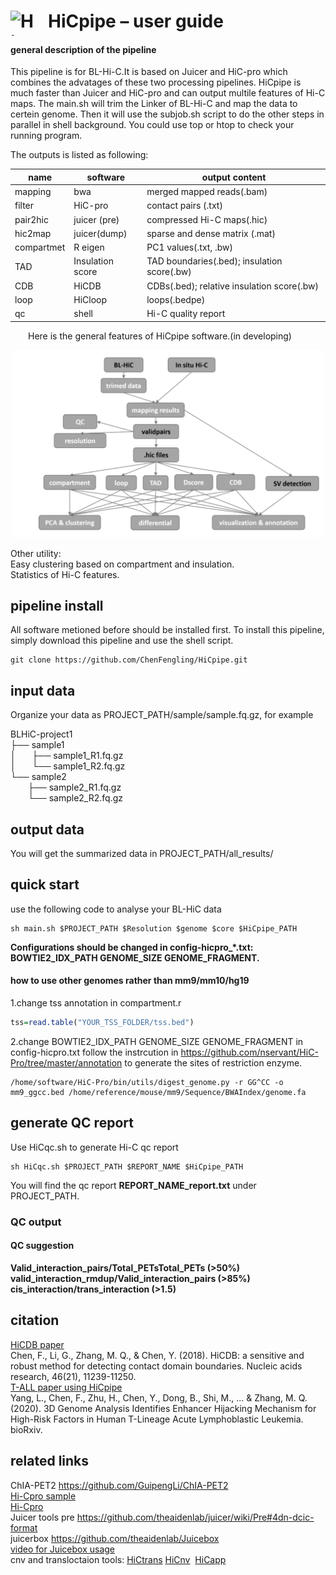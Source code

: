 <h1><img src="https://github.com/ChenFengling/HiCpipe/raw/master/images/HiCpipe.png" alt="HiCpipe Logo" style="float:left; margin-right:20px;" width="40" height="40"/>HiCpipe – user guide</h1>

#### general description of the pipeline
This pipeline is for BL-Hi-C.It is based on Juicer and HiC-pro which combines the advatages of these two processing pipelines. HiCpipe is much faster than Juicer and HiC-pro and can output multile features of Hi-C maps. The main.sh will trim the Linker of BL-Hi-C and map the data to certein genome. Then it will use the subjob.sh script to do the other steps in parallel in shell background. You could use top or htop to check your running program. 

The outputs is listed as following:  


| name | software | output content   |
| ------------ |--------------- | -----|
| mapping | bwa   | merged mapped reads(.bam) |
| filter | HiC-pro | contact pairs (.txt) |
| pair2hic | juicer (pre) | compressed Hi-C maps(.hic) |
| hic2map | juicer(dump) | sparse and dense matrix (.mat) |
| compartmet | R eigen | PC1 values(.txt, .bw) |
| TAD | Insulation score | TAD boundaries(.bed); insulation score(.bw) |
| CDB | HiCDB | CDBs(.bed); relative insulation score(.bw) |
| loop | HiCloop | loops(.bedpe) |
| qc | shell | Hi-C quality report |

&emsp;&emsp;Here is the general features of HiCpipe software.(in developing)  
<div align=center><img width="500" height="300" src="https://github.com/ChenFengling/HiCpipe/blob/master/HiCpipe.png"/></div>

Other utility:  
Easy clustering based on compartment and insulation.  
Statistics of Hi-C features.

## pipeline install 
All software metioned before should be installed first.
To install this pipeline, simply download this pipeline and use the shell script.
```shell
git clone https://github.com/ChenFengling/HiCpipe.git
```



## input data  
Organize your data as PROJECT_PATH/sample/sample.fq.gz, for example    

BLHiC-project1  
├── sample1         
│ &ensp;&ensp;  ├── sample1_R1.fq.gz  
│ &ensp;&ensp;  └── sample1_R2.fq.gz  
└── sample2  
&ensp;&ensp;&ensp;&ensp;├── sample2_R1.fq.gz                         
&ensp;&ensp;&ensp;&ensp;└── sample2_R2.fq.gz     

## output data
You will get the summarized data in PROJECT_PATH/all_results/

## quick start 
use the following code to analyse your BL-HiC data
```shell
sh main.sh $PROJECT_PATH $Resolution $genome $core $HiCpipe_PATH
```
**Configurations should be changed in config-hicpro_*.txt: BOWTIE2_IDX_PATH GENOME_SIZE  GENOME_FRAGMENT.**


#### how to use other genomes rather than mm9/mm10/hg19
1.change tss annotation in compartment.r
```R
tss=read.table("YOUR_TSS_FOLDER/tss.bed")
```
2.change BOWTIE2_IDX_PATH GENOME_SIZE  GENOME_FRAGMENT in config-hicpro.txt
follow the instrcution in https://github.com/nservant/HiC-Pro/tree/master/annotation to generate the sites of restriction enzyme.
```shell
/home/software/HiC-Pro/bin/utils/digest_genome.py -r GG^CC -o mm9_ggcc.bed /home/reference/mouse/mm9/Sequence/BWAIndex/genome.fa
```

## generate QC report
Use HiCqc.sh to generate Hi-C qc report
```shell 
sh HiCqc.sh $PROJECT_PATH $REPORT_NAME $HiCpipe_PATH
``` 
You will find the qc report **REPORT_NAME_report.txt** under PROJECT_PATH.

### QC output
#### QC suggestion
**Valid_interaction_pairs/Total_PETsTotal_PETs (>50%)**  
**valid_interaction_rmdup/Valid_interaction_pairs (>85%)**  
**cis_interaction/trans_interaction (>1.5)**  

## citation
[HiCDB paper](https://academic.oup.com/nar/article/46/21/11239/5090284)  
Chen, F., Li, G., Zhang, M. Q., & Chen, Y. (2018). HiCDB: a sensitive and robust method for detecting contact domain boundaries. Nucleic acids research, 46(21), 11239-11250.  
[T-ALL paper using HiCpipe](https://www.biorxiv.org/content/10.1101/2020.03.11.988279v1)  
Yang, L., Chen, F., Zhu, H., Chen, Y., Dong, B., Shi, M., ... & Zhang, M. Q. (2020). 3D Genome Analysis Identifies Enhancer Hijacking Mechanism for High-Risk Factors in Human T-Lineage Acute Lymphoblastic Leukemia. bioRxiv.  

## related links
ChIA-PET2 https://github.com/GuipengLi/ChIA-PET2  
[Hi-Cpro sample](https://zerkalo.curie.fr/partage/HiC-Pro/HiCPro_results/HiC_Pro_v2.7.4_test_data/)  
[Hi-Cpro](https://github.com/nservant/HiC-Pro)  
Juicer tools pre https://github.com/theaidenlab/juicer/wiki/Pre#4dn-dcic-format  
juicerbox https://github.com/theaidenlab/Juicebox  
[video for Juicebox usage](https://www.youtube.com/watch?feature=player_embedded&v=xjNXyeUSfZM)  
cnv and transloctaion tools: [HiCtrans](https://github.com/ay-lab/HiCtrans) [HiCnv](https://github.com/ay-lab/HiCnv)  [HiCapp](https://bitbucket.org/mthjwu/hicapp)  
